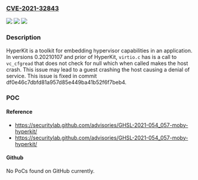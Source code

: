 ### [CVE-2021-32843](https://cve.mitre.org/cgi-bin/cvename.cgi?name=CVE-2021-32843)
![](https://img.shields.io/static/v1?label=Product&message=hyperkit&color=blue)
![](https://img.shields.io/static/v1?label=Version&message=0.20210107%3C%3D%200.20210107%20&color=brighgreen)
![](https://img.shields.io/static/v1?label=Vulnerability&message=CWE-476%20NULL%20Pointer%20Dereference&color=brighgreen)

### Description

HyperKit is a toolkit for embedding hypervisor capabilities in an application. In versions 0.20210107 and prior of HyperKit, `virtio.c` has is a call to `vc_cfgread` that does not check for null which when called makes the host crash. This issue may lead to a guest crashing the host causing a denial of service. This issue is fixed in commit df0e46c7dbfd81a957d85e449ba41b52f6f7beb4.

### POC

#### Reference
- https://securitylab.github.com/advisories/GHSL-2021-054_057-moby-hyperkit/
- https://securitylab.github.com/advisories/GHSL-2021-054_057-moby-hyperkit/

#### Github
No PoCs found on GitHub currently.

